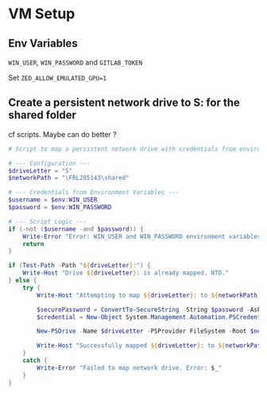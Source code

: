 # VM Setup

## Env Variables

`WIN_USER`, `WIN_PASSWORD` and `GITLAB_TOKEN`

Set `ZED_ALLOW_EMULATED_GPU=1`

## Create a persistent network drive to S: for the shared folder

cf scripts. Maybe can do better ?

```powershell
# Script to map a persistent network drive with credentials from environment variables.

# --- Configuration ---
$driveLetter = "S"
$networkPath = "\FRL205143\shared"

# --- Credentials from Environment Variables ---
$username = $env:WIN_USER
$password = $env:WIN_PASSWORD

# --- Script Logic ---
if (-not ($username -and $password)) {
    Write-Error "Error: WIN_USER and WIN_PASSWORD environment variables must be set."
    return
}

if (Test-Path -Path "${driveLetter}:") {
    Write-Host "Drive ${driveLetter}: is already mapped. NTD."
} else {
    try {
        Write-Host "Attempting to map ${driveLetter}: to ${networkPath}..."

        $securePassword = ConvertTo-SecureString -String $password -AsPlainText -Force
        $credential = New-Object System.Management.Automation.PSCredential($username, $securePassword)

        New-PSDrive -Name $driveLetter -PSProvider FileSystem -Root $networkPath -Credential $credential -Persist -ErrorAction Stop

        Write-Host "Successfully mapped ${driveLetter}: to ${networkPath}. The mapping is persistent."
    }
    catch {
        Write-Error "Failed to map network drive. Error: $_"
    }
}
```
